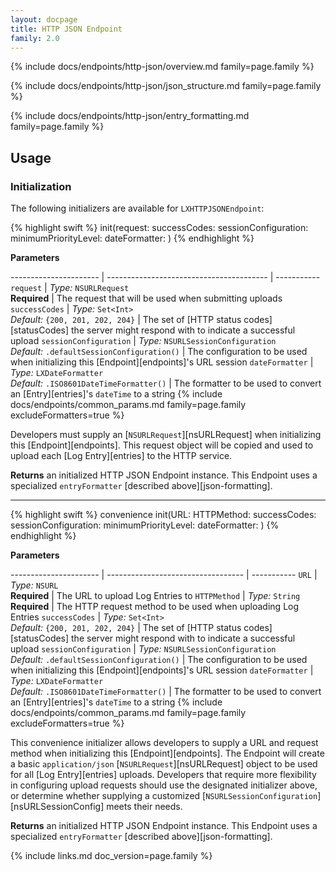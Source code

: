 ```yaml
---
layout: docpage
title: HTTP JSON Endpoint
family: 2.0
---
```


{% include docs/endpoints/http-json/overview.md family=page.family %}

{% include docs/endpoints/http-json/json_structure.md family=page.family %}

{% include docs/endpoints/http-json/entry_formatting.md family=page.family %}

## Usage

### Initialization

The following initializers are available for `LXHTTPJSONEndpoint`:

{% highlight swift %}
init(request: successCodes: sessionConfiguration: minimumPriorityLevel: dateFormatter: )
{% endhighlight %}

**Parameters**

---------------------- | ---------------------------------------- | -----------
`request`              | _Type:_ `NSURLRequest` <br> **Required** | The request that will be used when submitting uploads
`successCodes`         | _Type:_ `Set<Int>` <br> _Default:_ `{200, 201, 202, 204}` | The set of [HTTP status codes][statusCodes] the server might respond with to indicate a successful upload
`sessionConfiguration` | _Type:_ `NSURLSessionConfiguration` <br> _Default:_ `.defaultSessionConfiguration()` | The configuration to be used when initializing this [Endpoint][endpoints]'s URL session
`dateFormatter` | _Type:_ `LXDateFormatter` <br> _Default:_ `.ISO8601DateTimeFormatter()` | The formatter to be used to convert an [Entry][entries]'s `dateTime` to a string
{% include docs/endpoints/common_params.md family=page.family excludeFormatters=true %}

Developers must supply an [`NSURLRequest`][nsURLRequest] when initializing this [Endpoint][endpoints]. This request object will be copied and used to upload each [Log Entry][entries] to the HTTP service.

**Returns** an initialized HTTP JSON Endpoint instance. This Endpoint uses a specialized `entryFormatter` [described above][json-formatting].

***

{% highlight swift %}
convenience init(URL: HTTPMethod: successCodes: sessionConfiguration: minimumPriorityLevel: dateFormatter: )
{% endhighlight %}

**Parameters**

---------------------- | ---------------------------------- | -----------
`URL`                  | _Type:_ `NSURL` <br> **Required**  | The URL to upload Log Entries to
`HTTPMethod`           | _Type:_ `String` <br> **Required** | The HTTP request method to be used when uploading Log Entries
`successCodes`         | _Type:_ `Set<Int>` <br> _Default:_ `{200, 201, 202, 204}` | The set of [HTTP status codes][statusCodes] the server might respond with to indicate a successful upload
`sessionConfiguration` | _Type:_ `NSURLSessionConfiguration` <br> _Default:_ `.defaultSessionConfiguration()` | The configuration to be used when initializing this [Endpoint][endpoints]'s URL session
`dateFormatter` | _Type:_ `LXDateFormatter` <br> _Default:_ `.ISO8601DateTimeFormatter()` | The formatter to be used to convert an [Entry][entries]'s `dateTime` to a string
{% include docs/endpoints/common_params.md family=page.family excludeFormatters=true %}

This convenience initializer allows developers to supply a URL and request method when initializing this [Endpoint][endpoints]. The Endpoint will create a basic `application/json` [`NSURLRequest`][nsURLRequest] object to be used for all [Log Entry][entries] uploads. Developers that require more flexibility in configuring upload requests should use the designated initializer above, or determine whether supplying a customized [`NSURLSessionConfiguration`][nsURLSessionConfig] meets their needs.

**Returns** an initialized HTTP JSON Endpoint instance. This Endpoint uses a specialized `entryFormatter` [described above][json-formatting].


{% include links.md doc_version=page.family %}
